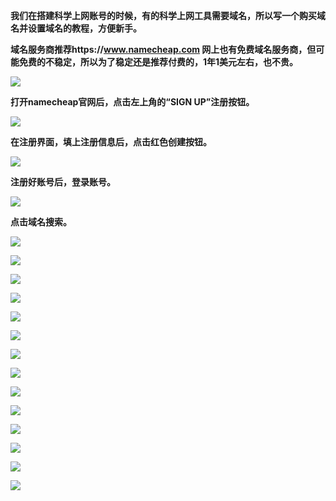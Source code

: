 **我们在搭建科学上网账号的时候，有的科学上网工具需要域名，所以写一个购买域名并设置域名的教程，方便新手。**

**域名服务商推荐https://www.namecheap.com 网上也有免费域名服务商，但可能免费的不稳定，所以为了稳定还是推荐付费的，1年1美元左右，也不贵。**

![](https://cdn.jsdelivr.net/gh/Alvin9999/pac2/namecheap/cheap1.jpg)

**打开namecheap官网后，点击左上角的“SIGN UP”注册按钮。**

![](https://cdn.jsdelivr.net/gh/Alvin9999/pac2/namecheap/cheap2.jpg)

**在注册界面，填上注册信息后，点击红色创建按钮。**

![](https://cdn.jsdelivr.net/gh/Alvin9999/pac2/namecheap/cheap3.jpg)

**注册好账号后，登录账号。**

![](https://cdn.jsdelivr.net/gh/Alvin9999/pac2/namecheap/cheap4.jpg)

**点击域名搜索。**

![](https://cdn.jsdelivr.net/gh/Alvin9999/pac2/namecheap/cheap5.jpg)

![](https://cdn.jsdelivr.net/gh/Alvin9999/pac2/namecheap/cheap6.jpg)

![](https://cdn.jsdelivr.net/gh/Alvin9999/pac2/namecheap/cheap7.jpg)

![](https://cdn.jsdelivr.net/gh/Alvin9999/pac2/namecheap/cheap8.jpg)

![](https://cdn.jsdelivr.net/gh/Alvin9999/pac2/namecheap/cheap9.jpg)

![](https://cdn.jsdelivr.net/gh/Alvin9999/pac2/namecheap/cheap10.jpg)

![](https://cdn.jsdelivr.net/gh/Alvin9999/pac2/namecheap/cheap11.jpg)

![](https://cdn.jsdelivr.net/gh/Alvin9999/pac2/namecheap/cheap12.jpg)

![](https://cdn.jsdelivr.net/gh/Alvin9999/pac2/namecheap/cheap13.jpg)

![](https://cdn.jsdelivr.net/gh/Alvin9999/pac2/namecheap/cheap14.jpg)


![](https://cdn.jsdelivr.net/gh/Alvin9999/pac2/namecheap/cheap15.jpg)


![](https://cdn.jsdelivr.net/gh/Alvin9999/pac2/namecheap/cheap16.jpg)

![](https://cdn.jsdelivr.net/gh/Alvin9999/pac2/namecheap/cheap17.jpg)

![](https://cdn.jsdelivr.net/gh/Alvin9999/pac2/namecheap/cheap18.jpg)



